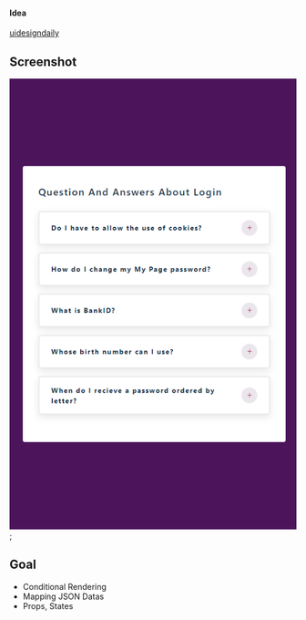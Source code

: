 #### Idea

[uidesigndaily](https://uidesigndaily.com/posts/sketch-accordion-website-day-1175)

## Screenshot

![](./screenshot.png);

## Goal
- Conditional Rendering
- Mapping JSON Datas
- Props, States
